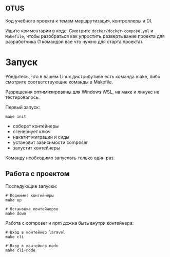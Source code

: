 ## OTUS
Код учебного проекта к темам маршрутизация, контроллеры и DI.

Ищите комментарии в коде.
Смотрите `docker/docker-compose.yml` и `Makefile`, чтобы разобраться как упростить развертывание проекта для разработчика (1 командой все что нужно для старта проекта).

# Запуск
Убедитесь, что в вашем Linux дистрибутиве есть команда make, либо смотрите соответствующие команды в Makefile.

Разрешения оптимизированы для Windows WSL, на маке и линукс не тестировалось.

Первый запуск:
```shell
make init
```
- соберет контейнеры
- сгенериует ключ
- накатит миграции и сиды
- установит зависимости composer
- запустит контейнеры

Команду необходимо запускать только один раз.

## Работа с проектом

Последующие запуски:
```shell
# Поднимет контейнеры
make up
```

```shell
# Остановка контейнеров
make down
```

Работа с composer и npm дожна быть внутри контейнера:
```shell
# Вход в контейнер laravel
make cli

# Вход в контейнер node
make cli-node
```
